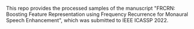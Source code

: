 This repo provides the processed samples of the manuscript "FRCRN: Boosting Feature Representation using Frequency Recurrence for Monaural Speech Enhancement", which was submitted to IEEE ICASSP 2022. 
